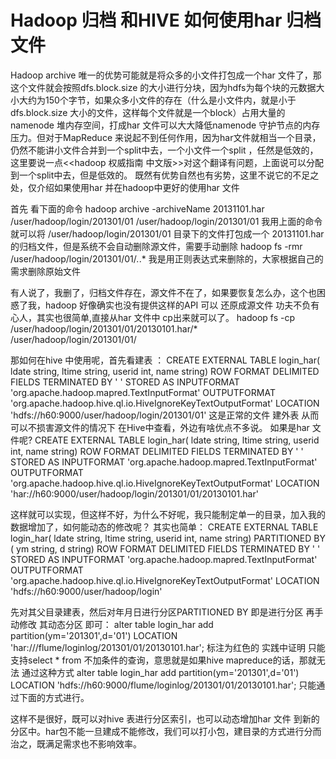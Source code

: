 # Hadoop 归档 和HIVE 如何使用har 归档 文件

Hadoop archive 唯一的优势可能就是将众多的小文件打包成一个har 文件了，那这个文件就会按照dfs.block.size 的大小进行分块，因为hdfs为每个块的元数据大小大约为150个字节，如果众多小文件的存在（什么是小文件内，就是小于dfs.block.size 大小的文件，这样每个文件就是一个block）占用大量的namenode 堆内存空间，打成har 文件可以大大降低namenode 守护节点的内存压力。但对于MapReduce 来说起不到任何作用，因为har文件就相当一个目录，仍然不能讲小文件合并到一个split中去，一个小文件一个split ，任然是低效的，这里要说一点<<hadoop 权威指南 中文版>>对这个翻译有问题，上面说可以分配到一个split中去，但是低效的。
     既然有优势自然也有劣势，这里不说它的不足之处，仅介绍如果使用har 并在hadoop中更好的使用har 文件

首先 看下面的命令
     hadoop archive -archiveName 20131101.har /user/hadoop/login/201301/01 /user/hadoop/login/201301/01
     我用上面的命令就可以将 /user/hadoop/login/201301/01 目录下的文件打包成一个 20131101.har 的归档文件，但是系统不会自动删除源文件，需要手动删除
     hadoop fs -rmr /user/hadoop/login/201301/01/*.*.* 我是用正则表达式来删除的，大家根据自己的需求删除原始文件

 有人说了，我删了，归档文件存在，源文件不在了，如果要恢复怎么办，这个也困惑了我，hadoop 好像确实也没有提供这样的API 可以 还原成源文件
 功夫不负有心人，其实也很简单,直接从har 文件中 cp出来就可以了。
     hadoop fs -cp /user/hadoop/login/201301/01/20130101.har/*  /user/hadoop/login/201301/01/

那如何在hive 中使用呢，首先看建表 ：
 CREATE EXTERNAL TABLE login_har(
  ldate string,
  ltime string,
  userid int,
  name string)
ROW FORMAT DELIMITED
  FIELDS TERMINATED BY ' '
STORED AS INPUTFORMAT
  'org.apache.hadoop.mapred.TextInputFormat'
OUTPUTFORMAT
  'org.apache.hadoop.hive.ql.io.HiveIgnoreKeyTextOutputFormat'
LOCATION
  'hdfs://h60:9000/user/hadoop/login/201301/01'
这是正常的文件 建外表 从而可以不损害源文件的情况下 在Hive中查看，外边有啥优点不多说。
如果是har 文件呢?
 CREATE EXTERNAL TABLE login_har(
  ldate string,
  ltime string,
  userid int,
  name string)
ROW FORMAT DELIMITED
  FIELDS TERMINATED BY ' '
STORED AS INPUTFORMAT
  'org.apache.hadoop.mapred.TextInputFormat'
OUTPUTFORMAT
  'org.apache.hadoop.hive.ql.io.HiveIgnoreKeyTextOutputFormat'
LOCATION
  'har://h60:9000/user/hadoop/login/201301/01/20130101.har'

这样就可以实现，但这样不好，为什么不好呢，我只能制定单一的目录，加入我的数据增加了，如何能动态的修改呢？
其实也简单：
 CREATE EXTERNAL TABLE login_har(
  ldate string,
  ltime string,
  userid int,
  name string)
PARTITIONED BY (
  ym string,
  d string)
ROW FORMAT DELIMITED
  FIELDS TERMINATED BY ' '
STORED AS INPUTFORMAT
  'org.apache.hadoop.mapred.TextInputFormat'
OUTPUTFORMAT
  'org.apache.hadoop.hive.ql.io.HiveIgnoreKeyTextOutputFormat'
LOCATION
  'hdfs://h60:9000/user/hadoop/login'

先对其父目录建表，然后对年月日进行分区PARTITIONED BY 即是进行分区
再手动修改 其动态分区 即可：
     alter table login_har add partition(ym='201301',d='01') LOCATION 'har:///flume/loginlog/201301/01/20130101.har';
标注为红色的 实践中证明 只能 支持select * from 不加条件的查询，意思就是如果hive mapreduce的话，那就无法 通过这种方式
 alter table login_har add partition(ym='201301',d='01') LOCATION 'hdfs://h60:9000/flume/loginlog/201301/01/20130101.har'; 
只能通过下面的方式进行。

这样不是很好，既可以对hive 表进行分区索引，也可以动态增加har 文件 到新的分区中。har包不能一旦建成不能修改，我们可以打小包，建目录的方式进行分而治之，既满足需求也不影响效率。